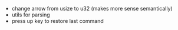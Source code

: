 * change arrow from usize to u32 (makes more sense semantically)
* utils for parsing
* press up key to restore last command
